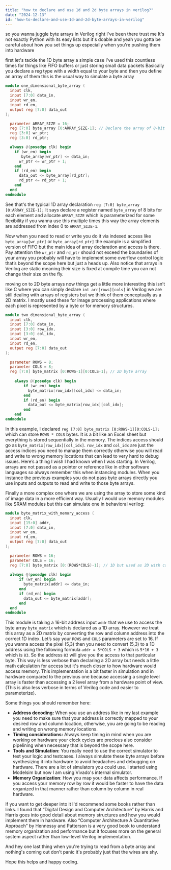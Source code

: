```yaml
---
title: "how to declare and use 1d and 2d byte arrays in verilog?"
date: "2024-12-13"
id: "how-to-declare-and-use-1d-and-2d-byte-arrays-in-verilog"
---
```


 so you wanna juggle byte arrays in Verilog right I've been there trust me It's not exactly Python with its easy lists but it's doable and yeah you gotta be careful about how you set things up especially when you're pushing them into hardware

first let's tackle the 1D byte array a simple case I've used this countless times for things like FIFO buffers or just storing small data packets Basically you declare a reg type with a width equal to your byte and then you define an array of them this is the usual way to simulate a byte array

```verilog
module one_dimensional_byte_array (
  input clk,
  input [7:0] data_in,
  input wr_en,
  input rd_en,
  output reg [7:0] data_out
);

  parameter ARRAY_SIZE = 16;
  reg [7:0] byte_array [0:ARRAY_SIZE-1]; // Declare the array of 8-bit registers
  reg [3:0] wr_ptr;
  reg [3:0] rd_ptr;

  always @(posedge clk) begin
    if (wr_en) begin
       byte_array[wr_ptr] <= data_in;
      wr_ptr <= wr_ptr + 1;
    end
    if (rd_en) begin
      data_out <= byte_array[rd_ptr];
      rd_ptr <= rd_ptr + 1;
    end
  end
endmodule
```

See that's the typical 1D array declaration `reg [7:0] byte_array [0:ARRAY_SIZE-1];` It says declare a register named `byte_array` of 8 bits for each element and allocate `ARRAY_SIZE` which is parameterized for some flexibility if you wanna use this multiple times this way the array elements are addressed from index 0 to `ARRAY_SIZE-1`.

Now when you need to read or write you do it via indexed access like `byte_array[wr_ptr]` or `byte_array[rd_ptr]` the example is a simplified version of FIFO but the main idea of array declaration and access is there. Pay attention the `wr_ptr` and `rd_ptr` should not exceed the boundaries of your array you probably will have to implement some overflow control logic that’s beyond the scope here but just a heads up. Also notice that arrays in Verilog are static meaning their size is fixed at compile time you can not change their size on the fly.

 moving on to 2D byte arrays now things get a little more interesting this isn’t like C where you can simply declare `int arr[rows][cols]` in Verilog we are still dealing with arrays of registers but we think of them conceptually as a 2D matrix. I mostly used these for image processing applications where each pixel is represented by a byte or for memory structures.

```verilog
module two_dimensional_byte_array (
  input clk,
  input [7:0] data_in,
  input [3:0] row_idx,
  input [3:0] col_idx,
  input wr_en,
  input rd_en,
  output reg [7:0] data_out
);

  parameter ROWS = 8;
  parameter COLS = 8;
  reg [7:0] byte_matrix [0:ROWS-1][0:COLS-1]; // 2D byte array
    
    always @(posedge clk) begin
        if (wr_en) begin
          byte_matrix[row_idx][col_idx] <= data_in;
        end
        if (rd_en) begin
          data_out <= byte_matrix[row_idx][col_idx];
        end
    end
endmodule
```
In this example, I declared `reg [7:0] byte_matrix [0:ROWS-1][0:COLS-1];` which can store `ROWS * COLS` bytes. It is a bit like an Excel sheet but everything is stored sequentially in the memory. The indices access should go as `byte_matrix[row_idx][col_idx]`. `row_idx` and `col_idx` are just the access indices you need to manage them correctly otherwise you will read and write to wrong memory locations that can lead to very hard to debug issues.
Here’s a thing I wish I had known when I was starting. In Verilog, arrays are not passed as a pointer or reference like in other software languages so always remember this when instancing modules. When you instance the previous examples you do not pass byte arrays directly you use inputs and outputs to read and write to those byte arrays.

Finally a more complex one where we are using the array to store some kind of image data in a more efficient way. Usually I would use memory modules like SRAM modules but this can simulate one in behavioral verilog:

```verilog
module byte_matrix_with_memory_access (
  input clk,
  input [15:0] addr,
  input [7:0] data_in,
  input wr_en,
  input rd_en,
  output reg [7:0] data_out
);

  parameter ROWS = 16;
  parameter COLS = 16;
  reg [7:0] byte_matrix [0:(ROWS*COLS)-1]; // 1D but used as 2D with calculations
  
  always @(posedge clk) begin
      if (wr_en) begin
        byte_matrix[addr] <= data_in;
      end
      if (rd_en) begin
        data_out <= byte_matrix[addr];
      end
  end
endmodule
```
This module is taking a 16-bit address input `addr` that we use to access the byte array `byte_matrix` which is declared as a 1D array. However we treat this array as a 2D matrix by converting the row and column address into the correct 1D index. Let’s say your `ROWS` and `COLS` parameters are set to 16. If you wanna access the pixel (5,3) then you need to convert (5,3) to a 1D address using the following formula `addr = 5*COLS + 3` which is `5*16 + 3` which is `83`. So the address `83` will give you the access to that particular byte. This way is less verbose than declaring a 2D array but needs a little math calculation for access but it's much closer to how hardware would access memory. This implementation is a bit faster in simulation and in hardware compared to the previous one because accessing a single level array is faster than accessing a 2 level array from a hardware point of view. (This is also less verbose in terms of Verilog code and easier to parameterize).

Some things you should remember here:
*  **Address decoding:** When you use an address like in my last example you need to make sure that your address is correctly mapped to your desired row and column location, otherwise, you are going to be reading and writing on wrong memory locations.
*   **Timing considerations:**  Always keep timing in mind when you are working on hardware your clock cycles are precious also consider pipelining when necessary that is beyond the scope here.
*   **Tools and Simulation:**   You really need to use the correct simulator to test your logic and testcases. I always simulate these byte arrays before synthesizing it into hardware to avoid headaches and debugging on hardware. There are a lot of simulators you could use. I started using Modelsim but now I am using Vivado's internal simulator.
* **Memory Organization**: How you map your data affects performance. If you access your memory row by row it would be faster to have the data organized in that manner rather than column by column in real hardware.

If you want to get deeper into it I'd recommend some books rather than links. I found that “Digital Design and Computer Architecture” by Harris and Harris goes into good detail about memory structures and how you would implement them in hardware. Also “Computer Architecture A Quantitative Approach” by Hennessy and Patterson is a very good book to understand memory organization and performance but it focuses more on the general system aspect rather than low-level Verilog implementation.

And hey one last thing when you're trying to read from a byte array and nothing's coming out don't panic it's probably just that the wires are shy.

Hope this helps and happy coding.
